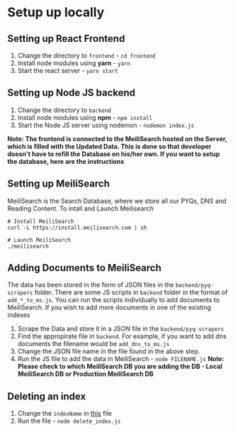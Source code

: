 # Setup up locally
## Setting up React Frontend
1. Change the directory to `frontend` - `cd frontend`
2. Install node modules using **yarn** - `yarn`
3. Start the react server - `yarn start`

## Setting up Node JS backend
1. Change the directory to `backend`
2. Install node modules using **npm** - `npm install`
3. Start the Node JS server using nodemon - `nodemon index.js`



**Note: The frontend is connected to the MeiliSearch hosted on the Server, which is filled with the Updated Data. This is done so that developer doesn't have to refill the Database on his/her own. If you want to setup the database, here are the instructions**

## Setting up MeiliSearch
MeiliSearch is the Search Database, where we store all our PYQs, DNS and Reading Content. To intall and Launch Meilisearch
```
# Install MeiliSearch
curl -L https://install.meilisearch.com | sh

# Launch MeiliSearch
./meilisearch
```

## Adding Documents to MeiliSearch
The data has been stored in the form of JSON files in the `backend/pyq-scrapers` folder. There are some JS scripts in `backend` folder in the format of `add_*_to_ms.js`. You can run the scripts individually to add documents to MeiliSearch. If you wish to add more documents in one of the existing indexes
1. Scrape the Data and store it in a JSON file in the `backend/pyq-scrapers`
2. Find the appropirate file in `backend`. For example, if you want to add dns documents the filename would be `add_dns_to_ms.js`
3. Change the JSON file name in the file found in the above step.
4. Run the JS file to add the data in MeiliSearch - `node FILENAME.js`
**Note: Please check to which MeiliSearch DB you are adding the DB - Local MeiliSearch DB or Production MeiliSearch DB**

## Deleting an index
1. Change the `indexName` in [this](https://github.com/Neera-AI/project-ias/blob/master/backend/delete_index.js) file
2. Run the file - `node delete_index.js`
